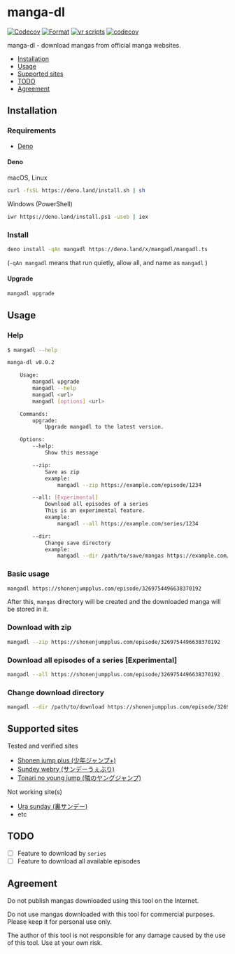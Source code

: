 # manga-dl

[![Codecov](https://github.com/p1atdev/manga-dl/actions/workflows/codecov.yaml/badge.svg)](https://github.com/p1atdev/manga-dl/actions/workflows/codecov.yaml)
[![Format](https://github.com/p1atdev/manga-dl/actions/workflows/format.yaml/badge.svg)](https://github.com/p1atdev/manga-dl/actions/workflows/format.yaml)
[![vr scripts](https://badges.velociraptor.run/flat.svg)](https://velociraptor.run)
[![codecov](https://codecov.io/gh/p1atdev/manga-dl/branch/main/graph/badge.svg?token=CNmbSQHTqS)](https://codecov.io/gh/p1atdev/manga-dl)

manga-dl - download mangas from official manga websites.

- [Installation](#installation)
- [Usage](#usage)
- [Supported sites](#supported-sites)
- [TODO](#todo)
- [Agreement](#agreement)

<h2 id="installation">Installation</h2>

### Requirements

- [Deno](https://deno.land)

#### Deno

macOS, Linux

```bash
curl -fsSL https://deno.land/install.sh | sh
```

Windows (PowerShell)

```bash
iwr https://deno.land/install.ps1 -useb | iex
```

### Install

```bash
deno install -qAn mangadl https://deno.land/x/mangadl/mangadl.ts
```

(`-qAn mangadl` means that run quietly, allow all, and name as `mangadl` )

#### Upgrade

```bash
mangadl upgrade
```

<h2 id="usage">Usage</h2>

### Help

```bash
$ mangadl --help

manga-dl v0.0.2

    Usage:
        mangadl upgrade
        mangadl --help
        mangadl <url>
        mangadl [options] <url> 

    Commands:
        upgrade:
            Upgrade mangadl to the latest version.

    Options:
        --help:
            Show this message

        --zip:
            Save as zip
            example:
                mangadl --zip https://example.com/episode/1234 

        --all: [Experimental]
            Download all episodes of a series
            This is an experimental feature.
            example:
                mangadl --all https://example.com/series/1234 

        --dir:
            Change save directory
            example:
                mangadl --dir /path/to/save/mangas https://example.com/episode/1234 
```

### Basic usage

```bash
mangadl https://shonenjumpplus.com/episode/3269754496638370192
```

After this, `mangas` directory will be created and the downloaded manga will be
stored in it.

### Download with zip

```bash
mangadl --zip https://shonenjumpplus.com/episode/3269754496638370192
```

### Download all episodes of a series [Experimental]

```bash
mangadl --all https://shonenjumpplus.com/episode/3269754496638370192 
```

### Change download directory

```bash
mangadl --dir /path/to/download https://shonenjumpplus.com/episode/3269754496638370192
```

<h2 id="supported-sites">Supported sites</h2>

Tested and verified sites

- [Shonen jump plus (少年ジャンプ+)](https://shonenjumpplus.com/)
- [Sundey webry (サンデーうぇぶり)](https://www.sunday-webry.com/)
- [Tonari no young jump (隣のヤングジャンプ)](https://tonarinoyj.jp/)

Not working site(s)

- [Ura sunday (裏サンデー)](https://urasunday.com)
- etc

<h2 id="todo">TODO</h2>

- [ ] Feature to download by `series`
- [ ] Feature to download all available episodes

<h2 id="agreement">Agreement</h2>

Do not publish mangas downloaded using this tool on the Internet.

Do not use mangas downloaded with this tool for commercial purposes. Please keep
it for personal use only.

The author of this tool is not responsible for any damage caused by the use of
this tool. Use at your own risk.

